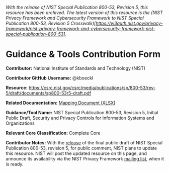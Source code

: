 *With the release of NIST Special Publication 800-53, Revision 5, this resource has been archived. The latest version of this resource is the (NIST Privacy Framework and Cybersecurity Framework to NIST Special Publication 800-53, Revision 5 Crosswalk)[https://w3auth.nist.gov/privacy-framework/nist-privacy-framework-and-cybersecurity-framework-nist-special-publication-800-53].*

# Guidance & Tools Contribution Form

**Contributor:** National Institute of Standards and Technology (NIST)

**Contributor GitHub Username:** @kboeckl

**Resource:** https://csrc.nist.gov/csrc/media/publications/sp/800-53/rev-5/draft/documents/sp800-53r5-draft.pdf

**Related Documentation:** [Mapping Document (XLSX)](https://github.com/usnistgov/PrivacyFrmwkResources/raw/master/resources/NIST%20SP%20800-53%20Guidance/Guidance%20Resource%20-%20NIST%20SP%2080053_IPD_mapping.xlsx)

**Guidance/Tool Name:** NIST Special Publication 800-53, Revision 5, Initial Public Draft, Security and Privacy Controls for Information Systems and Organizations

**Relevant Core Classification:** Complete Core

**Contributor Notes:** With the [release](https://csrc.nist.gov/publications/detail/sp/800-53/rev-5/draft) of the final public draft of NIST Special Publication 800-53, revision 5, for public comment, NIST plans to update this resource. NIST will post the updated resource on this page, and announce its availability via the NIST Privacy Framework [mailing list](https://groups.google.com/a/list.nist.gov/forum/#!forum/privacyframework), when it is ready.
